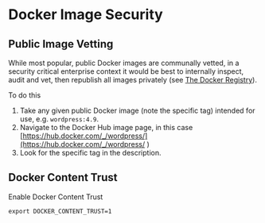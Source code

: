 Docker Image Security
===

## Public Image Vetting

While most popular, public Docker images are communally vetted, in a security critical enterprise context it would be best to internally inspect, audit and vet, then republish all images privately \(see [The Docker Registry](./the-docker-registry.md)\).

To do this

1. Take any given public Docker image (note the specific tag) intended for use, e.g. `wordpress:4.9`.
2. Navigate to the Docker Hub image page, in this case [https://hub.docker.com/_/wordpress/](https://hub.docker.com/_/wordpress/
)
3. Look for the specific tag in the description.

## Docker Content Trust

Enable Docker Content Trust

```
export DOCKER_CONTENT_TRUST=1
```

